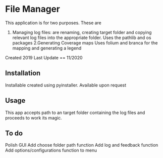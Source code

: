 # File Manager
This application is for two purposes. These are
1. Managing log files: are renaming, creating target folder and copying relevant log files into the appropriate folder.
  Uses the pathlib and os packages
2.Generating Coverage maps
  Uses folium and branca for the mapping and generating a legend
  
Created 2019
Last Update == 11/2020

## Installation
Installable created using pyinstaller. Available upon request

## Usage
This app accepts path to an target folder containing the log files and proceeds to work its magic.

## To do
 Polish GUI
 Add choose folder path function
 Add log and feedback function
 Add options/configurations function to menu
